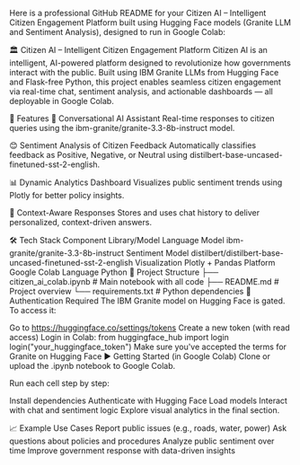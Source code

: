 Here is a professional GitHub README for your Citizen AI – Intelligent Citizen Engagement Platform built using Hugging Face models (Granite LLM and Sentiment Analysis), designed to run in Google Colab:

🏛️ Citizen AI – Intelligent Citizen Engagement Platform
Citizen AI is an intelligent, AI-powered platform designed to revolutionize how governments interact with the public. Built using IBM Granite LLMs from Hugging Face and Flask-free Python, this project enables seamless citizen engagement via real-time chat, sentiment analysis, and actionable dashboards — all deployable in Google Colab.

🚀 Features
💬 Conversational AI Assistant Real-time responses to citizen queries using the ibm-granite/granite-3.3-8b-instruct model.

😊 Sentiment Analysis of Citizen Feedback Automatically classifies feedback as Positive, Negative, or Neutral using distilbert-base-uncased-finetuned-sst-2-english.

📊 Dynamic Analytics Dashboard Visualizes public sentiment trends using Plotly for better policy insights.

🧠 Context-Aware Responses Stores and uses chat history to deliver personalized, context-driven answers.

🛠️ Tech Stack
Component	Library/Model
Language Model	ibm-granite/granite-3.3-8b-instruct
Sentiment Model	distilbert/distilbert-base-uncased-finetuned-sst-2-english
Visualization	Plotly + Pandas
Platform	Google Colab
Language	Python
📂 Project Structure
├── citizen_ai_colab.ipynb      # Main notebook with all code
├── README.md                   # Project overview
└── requirements.txt            # Python dependencies
🔐 Authentication Required
The IBM Granite model on Hugging Face is gated. To access it:

Go to https://huggingface.co/settings/tokens
Create a new token (with read access)
Login in Colab:
from huggingface_hub import login
login("your_huggingface_token")
Make sure you've accepted the terms for Granite on Hugging Face
▶️ Getting Started (in Google Colab)
Clone or upload the .ipynb notebook to Google Colab.

Run each cell step by step:

Install dependencies
Authenticate with Hugging Face
Load models
Interact with chat and sentiment logic
Explore visual analytics in the final section.

📈 Example Use Cases
Report public issues (e.g., roads, water, power)
Ask questions about policies and procedures
Analyze public sentiment over time
Improve government response with data-driven insights